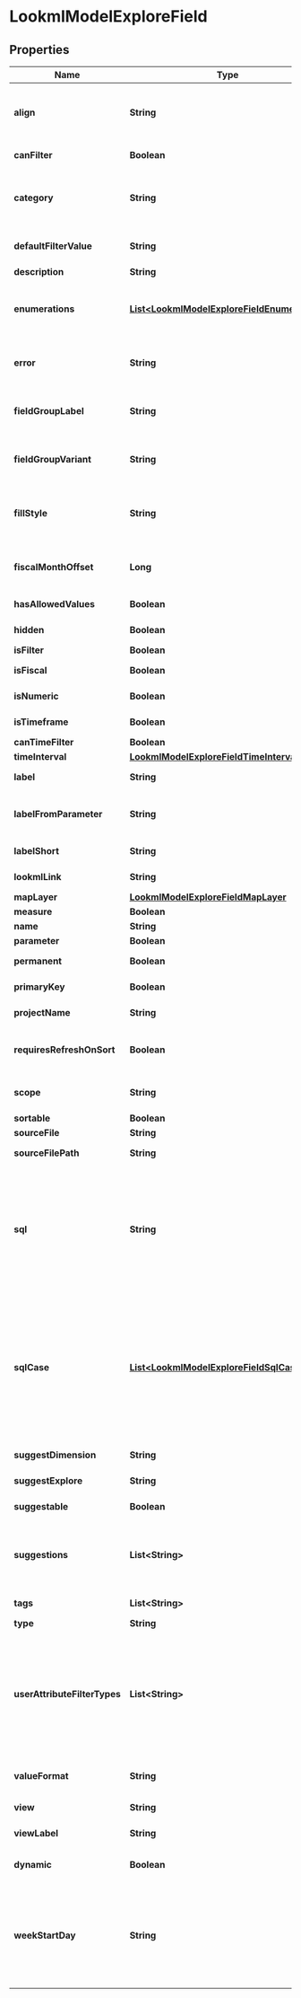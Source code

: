 # LookmlModelExploreField

## Properties
Name | Type | Description | Notes
------------ | ------------- | ------------- | -------------
**align** | **String** | The appropriate horizontal text alignment the values of this field shoud be displayed in. Valid values are: \&quot;left\&quot;, \&quot;right\&quot;. |  [optional]
**canFilter** | **Boolean** | Whether it&#x27;s possible to filter on this field. |  [optional]
**category** | **String** | Field category Valid values are: \&quot;parameter\&quot;, \&quot;filter\&quot;, \&quot;measure\&quot;, \&quot;dimension\&quot;. |  [optional]
**defaultFilterValue** | **String** | The default value that this field uses when filtering. Null if there is no default value. |  [optional]
**description** | **String** | Description |  [optional]
**enumerations** | [**List&lt;LookmlModelExploreFieldEnumeration&gt;**](LookmlModelExploreFieldEnumeration.md) | An array enumerating all the possible values that this field can contain. When null, there is no limit to the set of possible values this field can contain. |  [optional]
**error** | **String** | An error message indicating a problem with the definition of this field. If there are no errors, this will be null. |  [optional]
**fieldGroupLabel** | **String** | A label creating a grouping of fields. All fields with this label should be presented together when displayed in a UI. |  [optional]
**fieldGroupVariant** | **String** | When presented in a field group via field_group_label, a shorter name of the field to be displayed in that context. |  [optional]
**fillStyle** | **String** | The style of dimension fill that is possible for this field. Null if no dimension fill is possible. Valid values are: \&quot;enumeration\&quot;, \&quot;range\&quot;. |  [optional]
**fiscalMonthOffset** | **Long** | An offset (in months) from the calendar start month to the fiscal start month defined in the LookML model this field belongs to. |  [optional]
**hasAllowedValues** | **Boolean** | Whether this field has a set of allowed_values specified in LookML. |  [optional]
**hidden** | **Boolean** | Whether this field should be hidden from the user interface. |  [optional]
**isFilter** | **Boolean** | Whether this field is a filter. |  [optional]
**isFiscal** | **Boolean** | Whether this field represents a fiscal time value. |  [optional]
**isNumeric** | **Boolean** | Whether this field is of a type that represents a numeric value. |  [optional]
**isTimeframe** | **Boolean** | Whether this field is of a type that represents a time value. |  [optional]
**canTimeFilter** | **Boolean** | Whether this field can be time filtered. |  [optional]
**timeInterval** | [**LookmlModelExploreFieldTimeInterval**](LookmlModelExploreFieldTimeInterval.md) |  |  [optional]
**label** | **String** | Fully-qualified human-readable label of the field. |  [optional]
**labelFromParameter** | **String** | The name of the parameter that will provide a parameterized label for this field, if available in the current context. |  [optional]
**labelShort** | **String** | The human-readable label of the field, without the view label. |  [optional]
**lookmlLink** | **String** | A URL linking to the definition of this field in the LookML IDE. |  [optional]
**mapLayer** | [**LookmlModelExploreFieldMapLayer**](LookmlModelExploreFieldMapLayer.md) |  |  [optional]
**measure** | **Boolean** | Whether this field is a measure. |  [optional]
**name** | **String** | Fully-qualified name of the field. |  [optional]
**parameter** | **Boolean** | Whether this field is a parameter. |  [optional]
**permanent** | **Boolean** | Whether this field can be removed from a query. |  [optional]
**primaryKey** | **Boolean** | Whether or not the field represents a primary key. |  [optional]
**projectName** | **String** | The name of the project this field is defined in. |  [optional]
**requiresRefreshOnSort** | **Boolean** | When true, it&#x27;s not possible to re-sort this field&#x27;s values without re-running the SQL query, due to database logic that affects the sort. |  [optional]
**scope** | **String** | The LookML scope this field belongs to. The scope is typically the field&#x27;s view. |  [optional]
**sortable** | **Boolean** | Whether this field can be sorted. |  [optional]
**sourceFile** | **String** | The path portion of source_file_path. |  [optional]
**sourceFilePath** | **String** | The fully-qualified path of the project file this field is defined in. |  [optional]
**sql** | **String** | SQL expression as defined in the LookML model. The SQL syntax shown here is a representation intended for auditability, and is not neccessarily an exact match for what will ultimately be run in the database. It may contain special LookML syntax or annotations that are not valid SQL. This will be null if the current user does not have the see_lookml permission for the field&#x27;s model. |  [optional]
**sqlCase** | [**List&lt;LookmlModelExploreFieldSqlCase&gt;**](LookmlModelExploreFieldSqlCase.md) | An array of conditions and values that make up a SQL Case expression, as defined in the LookML model. The SQL syntax shown here is a representation intended for auditability, and is not neccessarily an exact match for what will ultimately be run in the database. It may contain special LookML syntax or annotations that are not valid SQL. This will be null if the current user does not have the see_lookml permission for the field&#x27;s model. |  [optional]
**suggestDimension** | **String** | The name of the dimension to base suggest queries from. |  [optional]
**suggestExplore** | **String** | The name of the explore to base suggest queries from. |  [optional]
**suggestable** | **Boolean** | Whether or not suggestions are possible for this field. |  [optional]
**suggestions** | **List&lt;String&gt;** | If available, a list of suggestions for this field. For most fields, a suggest query is a more appropriate way to get an up-to-date list of suggestions. Or use enumerations to list all the possible values. |  [optional]
**tags** | **List&lt;String&gt;** | An array of arbitrary string tags provided in the model for this field. |  [optional]
**type** | **String** | The LookML type of the field. |  [optional]
**userAttributeFilterTypes** | **List&lt;String&gt;** | An array of user attribute types that are allowed to be used in filters on this field. Valid values are: \&quot;advanced_filter_string\&quot;, \&quot;advanced_filter_number\&quot;, \&quot;advanced_filter_datetime\&quot;, \&quot;string\&quot;, \&quot;number\&quot;, \&quot;datetime\&quot;, \&quot;yesno\&quot;, \&quot;zipcode\&quot;. |  [optional]
**valueFormat** | **String** | If specified, the LookML value format string for formatting values of this field. |  [optional]
**view** | **String** | The name of the view this field belongs to. |  [optional]
**viewLabel** | **String** | The human-readable label of the view the field belongs to. |  [optional]
**dynamic** | **Boolean** | Whether this field was specified in \&quot;dynamic_fields\&quot; and is not part of the model. |  [optional]
**weekStartDay** | **String** | The name of the starting day of the week. Valid values are: \&quot;monday\&quot;, \&quot;tuesday\&quot;, \&quot;wednesday\&quot;, \&quot;thursday\&quot;, \&quot;friday\&quot;, \&quot;saturday\&quot;, \&quot;sunday\&quot;. |  [optional]
